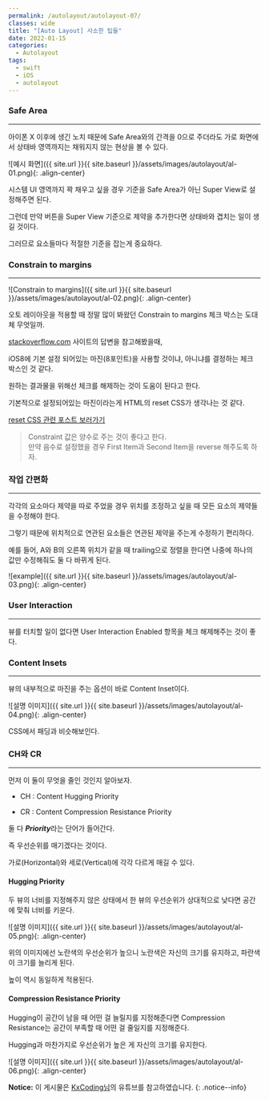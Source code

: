 ```yaml
---
permalink: /autolayout/autolayout-07/
classes: wide
title: "[Auto Layout] 사소한 팁들"
date: 2022-01-15
categories:
  - Autolayout
tags:
  - swift
  - iOS
  - autolayout
---
```


### Safe Area 

---

아이폰 X 이후에 생긴 노치 때문에 Safe Area와의 간격을 0으로 주더라도 가로 화면에서 상태바 영역까지는 채워지지 않는 현상을 볼 수 있다.

![예시 화면]({{ site.url }}{{ site.baseurl }}/assets/images/autolayout/al-01.png){: .align-center}

시스템 UI 영역까지 꽉 채우고 싶을 경우 기준을 Safe Area가 아닌 Super View로 설정해주면 된다.

그런데 만약 버튼을 Super View 기준으로 제약을 추가한다면 상태바와 겹치는 일이 생길 것이다.

그러므로 요소들마다 적절한 기준을 잡는게 중요하다.

### Constrain to margins

---

![Constrain to margins]({{ site.url }}{{ site.baseurl }}/assets/images/autolayout/al-02.png){: .align-center}

오토 레이아웃을 적용할 때 정말 많이 봐왔던 Constrain to margins 체크 박스는 도대체 무엇일까.

[stackoverflow.com](https://stackoverflow.com/questions/25807545/what-is-constrain-to-margin-in-storyboard-in-xcode-6) 사이트의 답변을 참고해봤을때,

iOS8에 기본 설정 되어있는 마진(8포인트)을 사용할 것이냐, 아니냐를 결정하는 체크 박스인 것 같다.

원하는 결과물을 위해선 체크를 해제하는 것이 도움이 된다고 한다.

기본적으로 설정되어있는 마진이라는게 HTML의 reset CSS가 생각나는 것 같다.

[reset CSS 관련 포스트 보러가기](https://overtae.github.io/blog/web/2022-01-09-html-css-01/)

> Constraint 값은 양수로 주는 것이 좋다고 한다. <br>
> 만약 음수로 설정했을 경우 First Item과 Second Item을 reverse 해주도록 하자.

### 작업 간편화

---

각각의 요소마다 제약을 따로 주었을 경우 위치를 조정하고 싶을 때 모든 요소의 제약들을 수정해야 한다.

그렇기 때문에 위치적으로 연관된 요소들은 연관된 제약을 주는게 수정하기 편리하다.

예를 들어, A와 B의 오른쪽 위치가 같을 때 trailing으로 정렬을 한다면 나중에 하나의 값만 수정해줘도 둘 다 바뀌게 된다.

![example]({{ site.url }}{{ site.baseurl }}/assets/images/autolayout/al-03.png){: .align-center}

### User Interaction

---

뷰를 터치할 일이 없다면 User Interaction Enabled 항목을 체크 해제해주는 것이 좋다.

### Content Insets

---

뷰의 내부적으로 마진을 주는 옵션이 바로 Content Inset이다.

![설명 이미지]({{ site.url }}{{ site.baseurl }}/assets/images/autolayout/al-04.png){: .align-center}

CSS에서 패딩과 비슷해보인다.

### CH와 CR

---

먼저 이 둘이 무엇을 줄인 것인지 알아보자.

- CH : Content Hugging Priority

- CR : Content Compression Resistance Priority

둘 다 ***Priority***라는 단어가 들어간다.

즉 우선순위를 매기겠다는 것이다.

가로(Horizontal)와 세로(Vertical)에 각각 다르게 매길 수 있다.

#### Hugging Priority

두 뷰의 너비를 지정해주지 않은 상태에서 한 뷰의 우선순위가 상대적으로 낮다면 공간에 맞춰 너비를 키운다.

![설명 이미지]({{ site.url }}{{ site.baseurl }}/assets/images/autolayout/al-05.png){: .align-center}

위의 이미지에선 노란색의 우선순위가 높으니 노란색은 자신의 크기를 유지하고, 파란색이 크기를 늘리게 된다. 

높이 역시 동일하게 적용된다.

#### Compression Resistance Priority

Hugging이 공간이 남을 때 어떤 걸 늘릴지를 지정해준다면 Compression Resistance는 공간이 부족할 때 어떤 걸 줄일지를 지정해준다.

Hugging과 마찬가지로 우선순위가 높은 게 자신의 크기를 유지한다.

![설명 이미지]({{ site.url }}{{ site.baseurl }}/assets/images/autolayout/al-06.png){: .align-center}


**Notice:** 이 게시물은 [KxCoding님](https://www.youtube.com/watch?v=673jZ19WK58)의 유튜브를 참고하였습니다.
{: .notice--info}